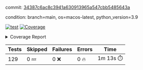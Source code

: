 commit: [34387c6ac8c3941a630913965a547cbb5485643a](https://github.com/rcmdnk/homebrew-file/tree/34387c6ac8c3941a630913965a547cbb5485643a)

condition: branch=main, os=macos-latest, python_version=3.9

[![test](https://github.com/rcmdnk/homebrew-file/actions/workflows/test.yml/badge.svg)](https://github.com/rcmdnk/homebrew-file/actions/runs/17016560431)
<a href="https://github.com/rcmdnk/homebrew-file/blob/34387c6ac8c3941a630913965a547cbb5485643a/README.md"><img alt="Coverage" src="https://img.shields.io/badge/Coverage-56%25-orange.svg" /></a><details><summary>Coverage Report </summary><table><tr><th>File</th><th>Stmts</th><th>Miss</th><th>Cover</th><th>Missing</th></tr><tbody><tr><td colspan="5"><b>bin</b></td></tr><tr><td>&nbsp; &nbsp;<a href="https://github.com/rcmdnk/homebrew-file/blob/34387c6ac8c3941a630913965a547cbb5485643a/bin/brew-file">brew-file</a></td><td>2222</td><td>982</td><td>56%</td><td><a href="https://github.com/rcmdnk/homebrew-file/blob/34387c6ac8c3941a630913965a547cbb5485643a/bin/brew-file#L56-L62">56&ndash;62</a>, <a href="https://github.com/rcmdnk/homebrew-file/blob/34387c6ac8c3941a630913965a547cbb5485643a/bin/brew-file#L149">149</a>, <a href="https://github.com/rcmdnk/homebrew-file/blob/34387c6ac8c3941a630913965a547cbb5485643a/bin/brew-file#L161">161</a>, <a href="https://github.com/rcmdnk/homebrew-file/blob/34387c6ac8c3941a630913965a547cbb5485643a/bin/brew-file#L164">164</a>, <a href="https://github.com/rcmdnk/homebrew-file/blob/34387c6ac8c3941a630913965a547cbb5485643a/bin/brew-file#L213">213</a>, <a href="https://github.com/rcmdnk/homebrew-file/blob/34387c6ac8c3941a630913965a547cbb5485643a/bin/brew-file#L307">307</a>, <a href="https://github.com/rcmdnk/homebrew-file/blob/34387c6ac8c3941a630913965a547cbb5485643a/bin/brew-file#L310">310</a>, <a href="https://github.com/rcmdnk/homebrew-file/blob/34387c6ac8c3941a630913965a547cbb5485643a/bin/brew-file#L378-L380">378&ndash;380</a>, <a href="https://github.com/rcmdnk/homebrew-file/blob/34387c6ac8c3941a630913965a547cbb5485643a/bin/brew-file#L389-L390">389&ndash;390</a>, <a href="https://github.com/rcmdnk/homebrew-file/blob/34387c6ac8c3941a630913965a547cbb5485643a/bin/brew-file#L484">484</a>, <a href="https://github.com/rcmdnk/homebrew-file/blob/34387c6ac8c3941a630913965a547cbb5485643a/bin/brew-file#L490-L493">490&ndash;493</a>, <a href="https://github.com/rcmdnk/homebrew-file/blob/34387c6ac8c3941a630913965a547cbb5485643a/bin/brew-file#L531-L555">531&ndash;555</a>, <a href="https://github.com/rcmdnk/homebrew-file/blob/34387c6ac8c3941a630913965a547cbb5485643a/bin/brew-file#L559-L567">559&ndash;567</a>, <a href="https://github.com/rcmdnk/homebrew-file/blob/34387c6ac8c3941a630913965a547cbb5485643a/bin/brew-file#L699">699</a>, <a href="https://github.com/rcmdnk/homebrew-file/blob/34387c6ac8c3941a630913965a547cbb5485643a/bin/brew-file#L821-L825">821&ndash;825</a>, <a href="https://github.com/rcmdnk/homebrew-file/blob/34387c6ac8c3941a630913965a547cbb5485643a/bin/brew-file#L838-L843">838&ndash;843</a>, <a href="https://github.com/rcmdnk/homebrew-file/blob/34387c6ac8c3941a630913965a547cbb5485643a/bin/brew-file#L854">854</a>, <a href="https://github.com/rcmdnk/homebrew-file/blob/34387c6ac8c3941a630913965a547cbb5485643a/bin/brew-file#L871">871</a>, <a href="https://github.com/rcmdnk/homebrew-file/blob/34387c6ac8c3941a630913965a547cbb5485643a/bin/brew-file#L875-L883">875&ndash;883</a>, <a href="https://github.com/rcmdnk/homebrew-file/blob/34387c6ac8c3941a630913965a547cbb5485643a/bin/brew-file#L892-L895">892&ndash;895</a>, <a href="https://github.com/rcmdnk/homebrew-file/blob/34387c6ac8c3941a630913965a547cbb5485643a/bin/brew-file#L897-L900">897&ndash;900</a>, <a href="https://github.com/rcmdnk/homebrew-file/blob/34387c6ac8c3941a630913965a547cbb5485643a/bin/brew-file#L902-L905">902&ndash;905</a>, <a href="https://github.com/rcmdnk/homebrew-file/blob/34387c6ac8c3941a630913965a547cbb5485643a/bin/brew-file#L907-L910">907&ndash;910</a>, <a href="https://github.com/rcmdnk/homebrew-file/blob/34387c6ac8c3941a630913965a547cbb5485643a/bin/brew-file#L921-L939">921&ndash;939</a>, <a href="https://github.com/rcmdnk/homebrew-file/blob/34387c6ac8c3941a630913965a547cbb5485643a/bin/brew-file#L991-L1002">991&ndash;1002</a>, <a href="https://github.com/rcmdnk/homebrew-file/blob/34387c6ac8c3941a630913965a547cbb5485643a/bin/brew-file#L1005-L1033">1005&ndash;1033</a>, <a href="https://github.com/rcmdnk/homebrew-file/blob/34387c6ac8c3941a630913965a547cbb5485643a/bin/brew-file#L1049-L1064">1049&ndash;1064</a>, <a href="https://github.com/rcmdnk/homebrew-file/blob/34387c6ac8c3941a630913965a547cbb5485643a/bin/brew-file#L1106">1106</a>, <a href="https://github.com/rcmdnk/homebrew-file/blob/34387c6ac8c3941a630913965a547cbb5485643a/bin/brew-file#L1122-L1127">1122&ndash;1127</a>, <a href="https://github.com/rcmdnk/homebrew-file/blob/34387c6ac8c3941a630913965a547cbb5485643a/bin/brew-file#L1131-L1133">1131&ndash;1133</a>, <a href="https://github.com/rcmdnk/homebrew-file/blob/34387c6ac8c3941a630913965a547cbb5485643a/bin/brew-file#L1137-L1140">1137&ndash;1140</a>, <a href="https://github.com/rcmdnk/homebrew-file/blob/34387c6ac8c3941a630913965a547cbb5485643a/bin/brew-file#L1144-L1146">1144&ndash;1146</a>, <a href="https://github.com/rcmdnk/homebrew-file/blob/34387c6ac8c3941a630913965a547cbb5485643a/bin/brew-file#L1150-L1152">1150&ndash;1152</a>, <a href="https://github.com/rcmdnk/homebrew-file/blob/34387c6ac8c3941a630913965a547cbb5485643a/bin/brew-file#L1156-L1158">1156&ndash;1158</a>, <a href="https://github.com/rcmdnk/homebrew-file/blob/34387c6ac8c3941a630913965a547cbb5485643a/bin/brew-file#L1162-L1164">1162&ndash;1164</a>, <a href="https://github.com/rcmdnk/homebrew-file/blob/34387c6ac8c3941a630913965a547cbb5485643a/bin/brew-file#L1168-L1170">1168&ndash;1170</a>, <a href="https://github.com/rcmdnk/homebrew-file/blob/34387c6ac8c3941a630913965a547cbb5485643a/bin/brew-file#L1174-L1176">1174&ndash;1176</a>, <a href="https://github.com/rcmdnk/homebrew-file/blob/34387c6ac8c3941a630913965a547cbb5485643a/bin/brew-file#L1180-L1183">1180&ndash;1183</a>, <a href="https://github.com/rcmdnk/homebrew-file/blob/34387c6ac8c3941a630913965a547cbb5485643a/bin/brew-file#L1187-L1189">1187&ndash;1189</a>, <a href="https://github.com/rcmdnk/homebrew-file/blob/34387c6ac8c3941a630913965a547cbb5485643a/bin/brew-file#L1207">1207</a>, <a href="https://github.com/rcmdnk/homebrew-file/blob/34387c6ac8c3941a630913965a547cbb5485643a/bin/brew-file#L1257-L1259">1257&ndash;1259</a>, <a href="https://github.com/rcmdnk/homebrew-file/blob/34387c6ac8c3941a630913965a547cbb5485643a/bin/brew-file#L1262">1262</a>, <a href="https://github.com/rcmdnk/homebrew-file/blob/34387c6ac8c3941a630913965a547cbb5485643a/bin/brew-file#L1268">1268</a>, <a href="https://github.com/rcmdnk/homebrew-file/blob/34387c6ac8c3941a630913965a547cbb5485643a/bin/brew-file#L1290-L1293">1290&ndash;1293</a>, <a href="https://github.com/rcmdnk/homebrew-file/blob/34387c6ac8c3941a630913965a547cbb5485643a/bin/brew-file#L1375">1375</a>, <a href="https://github.com/rcmdnk/homebrew-file/blob/34387c6ac8c3941a630913965a547cbb5485643a/bin/brew-file#L1413">1413</a>, <a href="https://github.com/rcmdnk/homebrew-file/blob/34387c6ac8c3941a630913965a547cbb5485643a/bin/brew-file#L1450">1450</a>, <a href="https://github.com/rcmdnk/homebrew-file/blob/34387c6ac8c3941a630913965a547cbb5485643a/bin/brew-file#L1453">1453</a>, <a href="https://github.com/rcmdnk/homebrew-file/blob/34387c6ac8c3941a630913965a547cbb5485643a/bin/brew-file#L1465">1465</a>, <a href="https://github.com/rcmdnk/homebrew-file/blob/34387c6ac8c3941a630913965a547cbb5485643a/bin/brew-file#L1467">1467</a>, <a href="https://github.com/rcmdnk/homebrew-file/blob/34387c6ac8c3941a630913965a547cbb5485643a/bin/brew-file#L1502-L1503">1502&ndash;1503</a>, <a href="https://github.com/rcmdnk/homebrew-file/blob/34387c6ac8c3941a630913965a547cbb5485643a/bin/brew-file#L1515-L1518">1515&ndash;1518</a>, <a href="https://github.com/rcmdnk/homebrew-file/blob/34387c6ac8c3941a630913965a547cbb5485643a/bin/brew-file#L1548-L1579">1548&ndash;1579</a>, <a href="https://github.com/rcmdnk/homebrew-file/blob/34387c6ac8c3941a630913965a547cbb5485643a/bin/brew-file#L1586">1586</a>, <a href="https://github.com/rcmdnk/homebrew-file/blob/34387c6ac8c3941a630913965a547cbb5485643a/bin/brew-file#L1588">1588</a>, <a href="https://github.com/rcmdnk/homebrew-file/blob/34387c6ac8c3941a630913965a547cbb5485643a/bin/brew-file#L1597-L1598">1597&ndash;1598</a>, <a href="https://github.com/rcmdnk/homebrew-file/blob/34387c6ac8c3941a630913965a547cbb5485643a/bin/brew-file#L1603">1603</a>, <a href="https://github.com/rcmdnk/homebrew-file/blob/34387c6ac8c3941a630913965a547cbb5485643a/bin/brew-file#L1609">1609</a>, <a href="https://github.com/rcmdnk/homebrew-file/blob/34387c6ac8c3941a630913965a547cbb5485643a/bin/brew-file#L1613-L1624">1613&ndash;1624</a>, <a href="https://github.com/rcmdnk/homebrew-file/blob/34387c6ac8c3941a630913965a547cbb5485643a/bin/brew-file#L1627-L1632">1627&ndash;1632</a>, <a href="https://github.com/rcmdnk/homebrew-file/blob/34387c6ac8c3941a630913965a547cbb5485643a/bin/brew-file#L1643-L1663">1643&ndash;1663</a>, <a href="https://github.com/rcmdnk/homebrew-file/blob/34387c6ac8c3941a630913965a547cbb5485643a/bin/brew-file#L1691">1691</a>, <a href="https://github.com/rcmdnk/homebrew-file/blob/34387c6ac8c3941a630913965a547cbb5485643a/bin/brew-file#L1730-L1737">1730&ndash;1737</a>, <a href="https://github.com/rcmdnk/homebrew-file/blob/34387c6ac8c3941a630913965a547cbb5485643a/bin/brew-file#L1744-L1752">1744&ndash;1752</a>, <a href="https://github.com/rcmdnk/homebrew-file/blob/34387c6ac8c3941a630913965a547cbb5485643a/bin/brew-file#L1768">1768</a>, <a href="https://github.com/rcmdnk/homebrew-file/blob/34387c6ac8c3941a630913965a547cbb5485643a/bin/brew-file#L1778">1778</a>, <a href="https://github.com/rcmdnk/homebrew-file/blob/34387c6ac8c3941a630913965a547cbb5485643a/bin/brew-file#L1784">1784</a>, <a href="https://github.com/rcmdnk/homebrew-file/blob/34387c6ac8c3941a630913965a547cbb5485643a/bin/brew-file#L1794">1794</a>, <a href="https://github.com/rcmdnk/homebrew-file/blob/34387c6ac8c3941a630913965a547cbb5485643a/bin/brew-file#L1803-L1804">1803&ndash;1804</a>, <a href="https://github.com/rcmdnk/homebrew-file/blob/34387c6ac8c3941a630913965a547cbb5485643a/bin/brew-file#L1808">1808</a>, <a href="https://github.com/rcmdnk/homebrew-file/blob/34387c6ac8c3941a630913965a547cbb5485643a/bin/brew-file#L1814">1814</a>, <a href="https://github.com/rcmdnk/homebrew-file/blob/34387c6ac8c3941a630913965a547cbb5485643a/bin/brew-file#L1820-L1824">1820&ndash;1824</a>, <a href="https://github.com/rcmdnk/homebrew-file/blob/34387c6ac8c3941a630913965a547cbb5485643a/bin/brew-file#L1840-L1847">1840&ndash;1847</a>, <a href="https://github.com/rcmdnk/homebrew-file/blob/34387c6ac8c3941a630913965a547cbb5485643a/bin/brew-file#L1854-L1858">1854&ndash;1858</a>, <a href="https://github.com/rcmdnk/homebrew-file/blob/34387c6ac8c3941a630913965a547cbb5485643a/bin/brew-file#L1862">1862</a>, <a href="https://github.com/rcmdnk/homebrew-file/blob/34387c6ac8c3941a630913965a547cbb5485643a/bin/brew-file#L1875-L1876">1875&ndash;1876</a>, <a href="https://github.com/rcmdnk/homebrew-file/blob/34387c6ac8c3941a630913965a547cbb5485643a/bin/brew-file#L1897-L2024">1897&ndash;2024</a>, <a href="https://github.com/rcmdnk/homebrew-file/blob/34387c6ac8c3941a630913965a547cbb5485643a/bin/brew-file#L2027-L2036">2027&ndash;2036</a>, <a href="https://github.com/rcmdnk/homebrew-file/blob/34387c6ac8c3941a630913965a547cbb5485643a/bin/brew-file#L2049">2049</a>, <a href="https://github.com/rcmdnk/homebrew-file/blob/34387c6ac8c3941a630913965a547cbb5485643a/bin/brew-file#L2054">2054</a>, <a href="https://github.com/rcmdnk/homebrew-file/blob/34387c6ac8c3941a630913965a547cbb5485643a/bin/brew-file#L2059-L2098">2059&ndash;2098</a>, <a href="https://github.com/rcmdnk/homebrew-file/blob/34387c6ac8c3941a630913965a547cbb5485643a/bin/brew-file#L2108-L2135">2108&ndash;2135</a>, <a href="https://github.com/rcmdnk/homebrew-file/blob/34387c6ac8c3941a630913965a547cbb5485643a/bin/brew-file#L2139-L2205">2139&ndash;2205</a>, <a href="https://github.com/rcmdnk/homebrew-file/blob/34387c6ac8c3941a630913965a547cbb5485643a/bin/brew-file#L2212-L2215">2212&ndash;2215</a>, <a href="https://github.com/rcmdnk/homebrew-file/blob/34387c6ac8c3941a630913965a547cbb5485643a/bin/brew-file#L2224-L2227">2224&ndash;2227</a>, <a href="https://github.com/rcmdnk/homebrew-file/blob/34387c6ac8c3941a630913965a547cbb5485643a/bin/brew-file#L2236-L2239">2236&ndash;2239</a>, <a href="https://github.com/rcmdnk/homebrew-file/blob/34387c6ac8c3941a630913965a547cbb5485643a/bin/brew-file#L2248-L2251">2248&ndash;2251</a>, <a href="https://github.com/rcmdnk/homebrew-file/blob/34387c6ac8c3941a630913965a547cbb5485643a/bin/brew-file#L2260-L2281">2260&ndash;2281</a>, <a href="https://github.com/rcmdnk/homebrew-file/blob/34387c6ac8c3941a630913965a547cbb5485643a/bin/brew-file#L2291-L2309">2291&ndash;2309</a>, <a href="https://github.com/rcmdnk/homebrew-file/blob/34387c6ac8c3941a630913965a547cbb5485643a/bin/brew-file#L2318-L2328">2318&ndash;2328</a>, <a href="https://github.com/rcmdnk/homebrew-file/blob/34387c6ac8c3941a630913965a547cbb5485643a/bin/brew-file#L2331-L2346">2331&ndash;2346</a>, <a href="https://github.com/rcmdnk/homebrew-file/blob/34387c6ac8c3941a630913965a547cbb5485643a/bin/brew-file#L2349-L2361">2349&ndash;2361</a>, <a href="https://github.com/rcmdnk/homebrew-file/blob/34387c6ac8c3941a630913965a547cbb5485643a/bin/brew-file#L2364-L2376">2364&ndash;2376</a>, <a href="https://github.com/rcmdnk/homebrew-file/blob/34387c6ac8c3941a630913965a547cbb5485643a/bin/brew-file#L2383">2383</a>, <a href="https://github.com/rcmdnk/homebrew-file/blob/34387c6ac8c3941a630913965a547cbb5485643a/bin/brew-file#L2387-L2394">2387&ndash;2394</a>, <a href="https://github.com/rcmdnk/homebrew-file/blob/34387c6ac8c3941a630913965a547cbb5485643a/bin/brew-file#L2401-L2402">2401&ndash;2402</a>, <a href="https://github.com/rcmdnk/homebrew-file/blob/34387c6ac8c3941a630913965a547cbb5485643a/bin/brew-file#L2431">2431</a>, <a href="https://github.com/rcmdnk/homebrew-file/blob/34387c6ac8c3941a630913965a547cbb5485643a/bin/brew-file#L2437">2437</a>, <a href="https://github.com/rcmdnk/homebrew-file/blob/34387c6ac8c3941a630913965a547cbb5485643a/bin/brew-file#L2445-L2449">2445&ndash;2449</a>, <a href="https://github.com/rcmdnk/homebrew-file/blob/34387c6ac8c3941a630913965a547cbb5485643a/bin/brew-file#L2460-L2463">2460&ndash;2463</a>, <a href="https://github.com/rcmdnk/homebrew-file/blob/34387c6ac8c3941a630913965a547cbb5485643a/bin/brew-file#L2470">2470</a>, <a href="https://github.com/rcmdnk/homebrew-file/blob/34387c6ac8c3941a630913965a547cbb5485643a/bin/brew-file#L2477">2477</a>, <a href="https://github.com/rcmdnk/homebrew-file/blob/34387c6ac8c3941a630913965a547cbb5485643a/bin/brew-file#L2481">2481</a>, <a href="https://github.com/rcmdnk/homebrew-file/blob/34387c6ac8c3941a630913965a547cbb5485643a/bin/brew-file#L2484">2484</a>, <a href="https://github.com/rcmdnk/homebrew-file/blob/34387c6ac8c3941a630913965a547cbb5485643a/bin/brew-file#L2506-L2539">2506&ndash;2539</a>, <a href="https://github.com/rcmdnk/homebrew-file/blob/34387c6ac8c3941a630913965a547cbb5485643a/bin/brew-file#L2560">2560</a>, <a href="https://github.com/rcmdnk/homebrew-file/blob/34387c6ac8c3941a630913965a547cbb5485643a/bin/brew-file#L2577-L2578">2577&ndash;2578</a>, <a href="https://github.com/rcmdnk/homebrew-file/blob/34387c6ac8c3941a630913965a547cbb5485643a/bin/brew-file#L2582">2582</a>, <a href="https://github.com/rcmdnk/homebrew-file/blob/34387c6ac8c3941a630913965a547cbb5485643a/bin/brew-file#L2587-L2588">2587&ndash;2588</a>, <a href="https://github.com/rcmdnk/homebrew-file/blob/34387c6ac8c3941a630913965a547cbb5485643a/bin/brew-file#L2594-L2614">2594&ndash;2614</a>, <a href="https://github.com/rcmdnk/homebrew-file/blob/34387c6ac8c3941a630913965a547cbb5485643a/bin/brew-file#L2618-L2628">2618&ndash;2628</a>, <a href="https://github.com/rcmdnk/homebrew-file/blob/34387c6ac8c3941a630913965a547cbb5485643a/bin/brew-file#L2631">2631</a>, <a href="https://github.com/rcmdnk/homebrew-file/blob/34387c6ac8c3941a630913965a547cbb5485643a/bin/brew-file#L2647">2647</a>, <a href="https://github.com/rcmdnk/homebrew-file/blob/34387c6ac8c3941a630913965a547cbb5485643a/bin/brew-file#L2651-L2657">2651&ndash;2657</a>, <a href="https://github.com/rcmdnk/homebrew-file/blob/34387c6ac8c3941a630913965a547cbb5485643a/bin/brew-file#L2659">2659</a>, <a href="https://github.com/rcmdnk/homebrew-file/blob/34387c6ac8c3941a630913965a547cbb5485643a/bin/brew-file#L2665">2665</a>, <a href="https://github.com/rcmdnk/homebrew-file/blob/34387c6ac8c3941a630913965a547cbb5485643a/bin/brew-file#L2694-L2706">2694&ndash;2706</a>, <a href="https://github.com/rcmdnk/homebrew-file/blob/34387c6ac8c3941a630913965a547cbb5485643a/bin/brew-file#L2722-L2723">2722&ndash;2723</a>, <a href="https://github.com/rcmdnk/homebrew-file/blob/34387c6ac8c3941a630913965a547cbb5485643a/bin/brew-file#L2725">2725</a>, <a href="https://github.com/rcmdnk/homebrew-file/blob/34387c6ac8c3941a630913965a547cbb5485643a/bin/brew-file#L2735">2735</a>, <a href="https://github.com/rcmdnk/homebrew-file/blob/34387c6ac8c3941a630913965a547cbb5485643a/bin/brew-file#L2750-L3018">2750&ndash;3018</a>, <a href="https://github.com/rcmdnk/homebrew-file/blob/34387c6ac8c3941a630913965a547cbb5485643a/bin/brew-file#L3038-L3040">3038&ndash;3040</a>, <a href="https://github.com/rcmdnk/homebrew-file/blob/34387c6ac8c3941a630913965a547cbb5485643a/bin/brew-file#L3049-L3059">3049&ndash;3059</a>, <a href="https://github.com/rcmdnk/homebrew-file/blob/34387c6ac8c3941a630913965a547cbb5485643a/bin/brew-file#L3071-L3077">3071&ndash;3077</a>, <a href="https://github.com/rcmdnk/homebrew-file/blob/34387c6ac8c3941a630913965a547cbb5485643a/bin/brew-file#L3089-L3103">3089&ndash;3103</a>, <a href="https://github.com/rcmdnk/homebrew-file/blob/34387c6ac8c3941a630913965a547cbb5485643a/bin/brew-file#L3109-L3146">3109&ndash;3146</a>, <a href="https://github.com/rcmdnk/homebrew-file/blob/34387c6ac8c3941a630913965a547cbb5485643a/bin/brew-file#L3154-L3178">3154&ndash;3178</a>, <a href="https://github.com/rcmdnk/homebrew-file/blob/34387c6ac8c3941a630913965a547cbb5485643a/bin/brew-file#L3182-L3195">3182&ndash;3195</a>, <a href="https://github.com/rcmdnk/homebrew-file/blob/34387c6ac8c3941a630913965a547cbb5485643a/bin/brew-file#L3199-L3212">3199&ndash;3212</a>, <a href="https://github.com/rcmdnk/homebrew-file/blob/34387c6ac8c3941a630913965a547cbb5485643a/bin/brew-file#L3216-L3229">3216&ndash;3229</a>, <a href="https://github.com/rcmdnk/homebrew-file/blob/34387c6ac8c3941a630913965a547cbb5485643a/bin/brew-file#L3233">3233</a>, <a href="https://github.com/rcmdnk/homebrew-file/blob/34387c6ac8c3941a630913965a547cbb5485643a/bin/brew-file#L3263-L3264">3263&ndash;3264</a>, <a href="https://github.com/rcmdnk/homebrew-file/blob/34387c6ac8c3941a630913965a547cbb5485643a/bin/brew-file#L3355">3355</a>, <a href="https://github.com/rcmdnk/homebrew-file/blob/34387c6ac8c3941a630913965a547cbb5485643a/bin/brew-file#L3357">3357</a>, <a href="https://github.com/rcmdnk/homebrew-file/blob/34387c6ac8c3941a630913965a547cbb5485643a/bin/brew-file#L3362-L3373">3362&ndash;3373</a>, <a href="https://github.com/rcmdnk/homebrew-file/blob/34387c6ac8c3941a630913965a547cbb5485643a/bin/brew-file#L3389">3389</a>, <a href="https://github.com/rcmdnk/homebrew-file/blob/34387c6ac8c3941a630913965a547cbb5485643a/bin/brew-file#L3407-L3424">3407&ndash;3424</a>, <a href="https://github.com/rcmdnk/homebrew-file/blob/34387c6ac8c3941a630913965a547cbb5485643a/bin/brew-file#L3447">3447</a>, <a href="https://github.com/rcmdnk/homebrew-file/blob/34387c6ac8c3941a630913965a547cbb5485643a/bin/brew-file#L3453">3453</a>, <a href="https://github.com/rcmdnk/homebrew-file/blob/34387c6ac8c3941a630913965a547cbb5485643a/bin/brew-file#L3457-L3468">3457&ndash;3468</a>, <a href="https://github.com/rcmdnk/homebrew-file/blob/34387c6ac8c3941a630913965a547cbb5485643a/bin/brew-file#L3477">3477</a>, <a href="https://github.com/rcmdnk/homebrew-file/blob/34387c6ac8c3941a630913965a547cbb5485643a/bin/brew-file#L3489">3489</a>, <a href="https://github.com/rcmdnk/homebrew-file/blob/34387c6ac8c3941a630913965a547cbb5485643a/bin/brew-file#L3491-L3495">3491&ndash;3495</a>, <a href="https://github.com/rcmdnk/homebrew-file/blob/34387c6ac8c3941a630913965a547cbb5485643a/bin/brew-file#L3499-L3502">3499&ndash;3502</a>, <a href="https://github.com/rcmdnk/homebrew-file/blob/34387c6ac8c3941a630913965a547cbb5485643a/bin/brew-file#L3505-L3508">3505&ndash;3508</a>, <a href="https://github.com/rcmdnk/homebrew-file/blob/34387c6ac8c3941a630913965a547cbb5485643a/bin/brew-file#L3511-L3519">3511&ndash;3519</a>, <a href="https://github.com/rcmdnk/homebrew-file/blob/34387c6ac8c3941a630913965a547cbb5485643a/bin/brew-file#L3548-L3555">3548&ndash;3555</a>, <a href="https://github.com/rcmdnk/homebrew-file/blob/34387c6ac8c3941a630913965a547cbb5485643a/bin/brew-file#L3566-L3573">3566&ndash;3573</a>, <a href="https://github.com/rcmdnk/homebrew-file/blob/34387c6ac8c3941a630913965a547cbb5485643a/bin/brew-file#L3654-L3656">3654&ndash;3656</a>, <a href="https://github.com/rcmdnk/homebrew-file/blob/34387c6ac8c3941a630913965a547cbb5485643a/bin/brew-file#L3679">3679</a>, <a href="https://github.com/rcmdnk/homebrew-file/blob/34387c6ac8c3941a630913965a547cbb5485643a/bin/brew-file#L3685">3685</a>, <a href="https://github.com/rcmdnk/homebrew-file/blob/34387c6ac8c3941a630913965a547cbb5485643a/bin/brew-file#L3697-L4380">3697&ndash;4380</a>, <a href="https://github.com/rcmdnk/homebrew-file/blob/34387c6ac8c3941a630913965a547cbb5485643a/bin/brew-file#L4384">4384</a></td></tr><tr><td><b>TOTAL</b></td><td><b>2222</b></td><td><b>982</b></td><td><b>56%</b></td><td>&nbsp;</td></tr></tbody></table></details>

| Tests | Skipped | Failures | Errors | Time |
| ----- | ------- | -------- | -------- | ------------------ |
| 129 | 0 :zzz: | 0 :x: | 0 :fire: | 1m 13s :stopwatch: |

